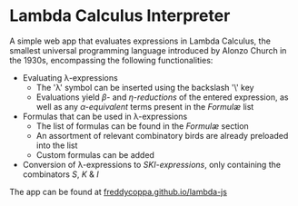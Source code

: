 # Lambda Calculus Interpreter
A simple web app that evaluates expressions in Lambda Calculus, the smallest universal programming language introduced by Alonzo Church in the 1930s, encompassing the following functionalities:

- Evaluating λ-expressions
  - The 'λ' symbol can be inserted using the backslash '\\' key
  - Evaluations yield *β-* and *η-reductions* of the entered expression, as well as any *α-equivalent* terms present in the *Formulæ* list
- Formulas that can be used in λ-expressions
  - The list of formulas can be found in the *Formulæ* section
  - An assortment of relevant combinatory birds are already preloaded into the list
  - Custom formulas can be added
- Conversion of λ-expressions to *SKI-expressions*, only containing the combinators *S*, *K* & *I*

The app can be found at [freddycoppa.github.io/lambda-js](https://freddycoppa.github.io/lambda-js/)
